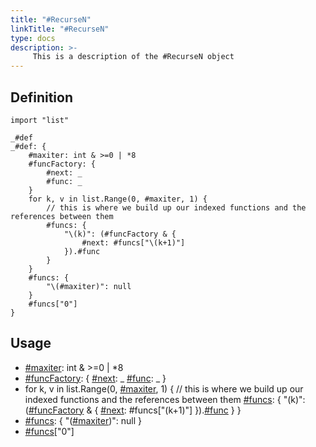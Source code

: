 ```yaml
---
title: "#RecurseN"
linkTitle: "#RecurseN"
type: docs
description: >-
     This is a description of the #RecurseN object
---
```


## Definition

```cue
import "list"

_#def
_#def: {
	#maxiter: int & >=0 | *8
	#funcFactory: {
		#next: _
		#func: _
	}
	for k, v in list.Range(0, #maxiter, 1) {
		// this is where we build up our indexed functions and the references between them
		#funcs: {
			"\(k)": (#funcFactory & {
				#next: #funcs["\(k+1)"]
			}).#func
		}
	}
	#funcs: {
		"\(#maxiter)": null
	}
	#funcs["0"]
}
```

## Usage
- [#maxiter](../maxiter): int & >=0 | *8
- [#funcFactory](../funcfactory): {
		[#next](../next): _
		[#func](../func): _
	}
- for k, v in list.Range(0, [#maxiter](../maxiter), 1) {
		// this is where we build up our indexed functions and the references between them
		[#funcs](../funcs): {
			"\(k)": ([#funcFactory](../funcfactory) & {
				[#next](../next): #funcs["\(k+1)"]
			}).[#func](../func)
		}
	}
- [#funcs](../funcs): {
		"\([#maxiter](../maxiter))": null
	}
- [#funcs](../funcs)["0"]

